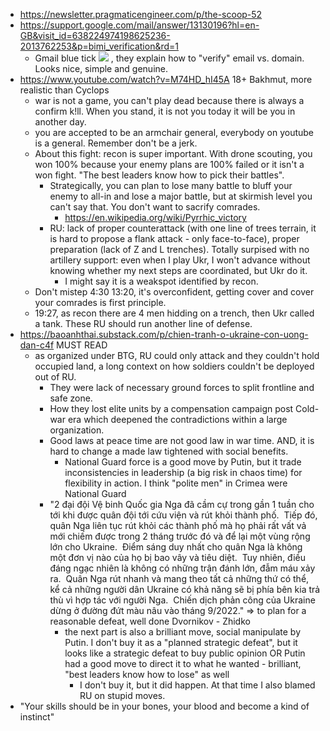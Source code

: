 - https://newsletter.pragmaticengineer.com/p/the-scoop-52
- https://support.google.com/mail/answer/13130196?hl=en-GB&visit_id=638224974198625236-2013762253&p=bimi_verification&rd=1
	- Gmail blue tick ![](https://storage.googleapis.com/support-kms-prod/mwUgBtVIJK0SouhTyKoIGx025YTIz4GT23HT) , they explain how to "verify" email vs. domain. Looks nice, simple and genuine.
- https://www.youtube.com/watch?v=M74HD_hI45A 18+ Bakhmut, more realistic than Cyclops
	- war is not a game, you can't play dead because there is always a confirm k!ll. When you stand, it is not you today it will be you in another day.
	- you are accepted to be an armchair general, everybody on youtube is a general. Remember don't be a jerk.
	- About this fight: recon is super important. With drone scouting, you won 100% because your enemy plans are 100% failed or it isn't a won fight. "The best leaders know how to pick their battles".
		- Strategically, you can plan to lose many battle to bluff your enemy to all-in and lose a major battle, but at skirmish level you can't say that. You don't want to sacrify comrades.
			- https://en.wikipedia.org/wiki/Pyrrhic_victory
		- RU: lack of proper counterattack (with one line of trees terrain, it is hard to propose a flank attack - only face-to-face), proper preparation (lack of Z and L trenches). Totally surpised with no artillery support: even when I play Ukr, I won't advance without knowing whether my next steps are coordinated, but Ukr do it.
			- I might say it is a weakspot identified by recon.
	- Don't mistep 4:30 13:20, it's overconfident, getting cover and cover your comrades is first principle.
	- 19:27, as recon there are 4 men hidding on a trench, then Ukr called a tank. These RU should run another line of defense.
- https://baoanhthai.substack.com/p/chien-tranh-o-ukraine-con-uong-dan-c4f MUST READ
	- as organized under BTG, RU could only attack and they couldn't hold occupied land, a long context on how soldiers couldn't be deployed out of RU.
		- They were lack of necessary ground forces to split frontline and safe zone.
		- How they lost elite units by a compensation campaign post Cold-war era which deepened the contradictions within a large organization.
		- Good laws at peace time are not good law in war time. AND, it is hard to change a made law tightened with social benefits.
			- National Guard force is a good move by Putin, but it trade inconsistencies in leadership (a big risk in chaos time) for flexibility in action. I think "polite men" in Crimea were National Guard
		- "2 đại đội Vệ binh Quốc gia Nga đã cầm cự trong gần 1 tuần cho tới khi được quân đội tới cứu viện và rút khỏi thành phố.  Tiếp đó, quân Nga liên tục rút khỏi các thành phố mà họ phải rất vất vả mới chiếm được trong 2 tháng trước đó và để lại một vùng rộng lớn cho Ukraine.  Điểm sáng duy nhất cho quân Nga là không một đơn vị nào của họ bị bao vây và tiêu diệt.  Tuy nhiên, điều đáng ngạc nhiên là không có những trận đánh lớn, đẫm máu xảy ra.  Quân Nga rút nhanh và mang theo tất cả những thứ có thể, kể cả những người dân Ukraine có khả năng sẽ bị phía bên kia trả thù vì hợp tác với người Nga.  Chiến dịch phản công của Ukraine dừng ở đường đứt màu nâu vào tháng 9/2022." => to plan for a reasonable defeat, well done Dvornikov - Zhidko
			- the next part is also a brilliant move, social manipulate by Putin. I don't buy it as a "planned strategic defeat", but it looks like a strategic defeat to buy public opinion OR Putin had a good move to direct it to what he wanted - brilliant, "best leaders know how to lose" as well
				- I don't buy it, but it did happen. At that time I also blamed RU on stupid moves.
- "Your skills should be in your bones, your blood and become a kind of instinct"